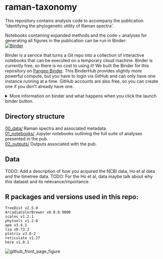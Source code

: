 # raman-taxonomy

This repository contains analysis code to accompany the publication 'Identifying the phylogenetic utility of Raman spectra'.<br>

Notebooks containing expanded methods and the code + analyses for generating all figures in the publication can be run in Binder: <br>
[![Binder](https://aws-uswest2-binder.pangeo.io/badge_logo.svg)](https://aws-uswest2-binder.pangeo.io/v2/gh/Arcadia-Science/raman-taxonomy/fmc/improvements)

Binder is a service that turns a Git repo into a collection of interactive notebooks that can be executed on a temporary cloud machine.
Binder is currently free, so there is no cost to using it!
We built the Binder for this repository on [Pangeo Binder](https://pangeo-binder.readthedocs.io/en/prod/).
This BinderHub provides slightly more powerful compute, but you have to login via GitHub and can only have one instance running at a time.
GitHub accounts are also free, so you can create one if you don't already have one.

<details>
    <summary>More information on binder and what happens when you click the launch binder button.</summary>
When a repository is configured to run as a binder, passing the GitHub repository URL to binder starts the binder-building process.
Binder first builds a docker image that contains all of the software installations specified by a special set of files in the GitHub repository.
A docker image is a set of instructions that are used to create a docker container.
A docker container is a runnable instance of a docker image -- it's an encapsulated computing environment that can be used to reproducibly install sets of software on diverse computers.
Armed with the docker container, binder launches an "instance" in the cloud (either on Google Cloud or AWS typically) on which it runs the docker container.
Binder does some additional work in the background -- if no software configuration files are provided in the GitHub repo, or if those contain a minimal set of software, binder will by default include JupyterHub in the docker.
When the cloud instance is launched, this is the screen you interact with.
You interact with the cloud instance in your browser.
Binders are ephemeral instances -- after a period of inactivity, the instance is automatically shut down, and any work you have done will be lost.
You're able to download files from your work before the instance is shut down if you do want to save anything.
</details>

## Directory structure

[00_data/](00_data/) Raman spectra and associated metadata.<br>
[01_notebooks/](01_notebooks/) Jupyter notebooks outlining the full suite of analyses presented in the pub.<br>
[02_outputs/](02_outputs/) Outputs associated with the pub.<br>

## Data

TODO: Add a description of how you acquired the NCBI data, Ho et al data and the timetree data.
TODO: For the Ho et al, data maybe talk about why this dataset and its relevance/importance.

## R packages and versions used in this repo:

`TreeDist v2.5.0` <br/>
`ArcadiaColorBrewer v0.0.0.9000` <br/>
`scales v1.2.1` <br/>
`phytools v1.2-0` <br/>
`ape v3.4.1` <br/>
`lsa v0.73.3` <br/>
`plotrix v3.8-2` <br/>
`reticulate v1.27` <br/>
`here v1.0.1` <br/>

![github_front_page_figure](fig_1.png)
